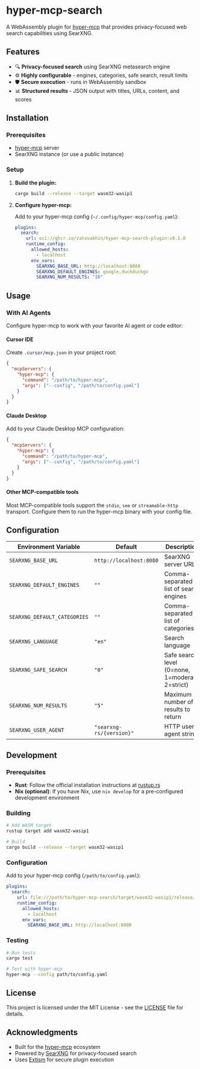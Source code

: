 # hyper-mcp-search

A WebAssembly plugin for [hyper-mcp](https://github.com/tuananh/hyper-mcp) that provides privacy-focused web search capabilities using SearXNG.

## Features

- 🔍 **Privacy-focused search** using SearXNG metasearch engine
- ⚙️ **Highly configurable** - engines, categories, safe search, result limits
- 🛡️ **Secure execution** - runs in WebAssembly sandbox
- 📊 **Structured results** - JSON output with titles, URLs, content, and scores

## Installation

### Prerequisites

- [hyper-mcp](https://github.com/tuananh/hyper-mcp) server
- SearXNG instance (or use a public instance)

### Setup

1. **Build the plugin:**
   ```bash
   cargo build --release --target wasm32-wasip1
   ```

2. **Configure hyper-mcp:**

   Add to your hyper-mcp config (`~/.config/hyper-mcp/config.yaml`):

   ```yaml
   plugins:
     search:
       url: oci://ghcr.io/zatevakhin/hyper-mcp-search-plugin:v0.1.0
       runtime_config:
         allowed_hosts:
           - localhost
         env_vars:
           SEARXNG_BASE_URL: http://localhost:8080
           SEARXNG_DEFAULT_ENGINES: google,duckduckgo
           SEARXNG_NUM_RESULTS: "10"
   ```

## Usage

### With AI Agents

Configure hyper-mcp to work with your favorite AI agent or code editor:

#### Cursor IDE
Create `.cursor/mcp.json` in your project root:
```json
{
  "mcpServers": {
    "hyper-mcp": {
      "command": "/path/to/hyper-mcp",
      "args": ["--config", "/path/to/config.yaml"]
    }
  }
}
```

#### Claude Desktop
Add to your Claude Desktop MCP configuration:
```json
{
  "mcpServers": {
    "hyper-mcp": {
      "command": "/path/to/hyper-mcp",
      "args": ["--config", "/path/to/config.yaml"]
    }
  }
}
```

#### Other MCP-compatible tools
Most MCP-compatible tools support the `stdio`, `see` or `streamable-http` transport. Configure them to run the hyper-mcp binary with your config file.

## Configuration

| Environment Variable | Default | Description |
|---------------------|---------|-------------|
| `SEARXNG_BASE_URL` | `http://localhost:8080` | SearXNG server URL |
| `SEARXNG_DEFAULT_ENGINES` | `""` | Comma-separated list of search engines |
| `SEARXNG_DEFAULT_CATEGORIES` | `""` | Comma-separated list of categories |
| `SEARXNG_LANGUAGE` | `"en"` | Search language |
| `SEARXNG_SAFE_SEARCH` | `"0"` | Safe search level (0=none, 1=moderate, 2=strict) |
| `SEARXNG_NUM_RESULTS` | `"5"` | Maximum number of results to return |
| `SEARXNG_USER_AGENT` | `"searxng-rs/{version}"` | HTTP user agent string |


## Development

### Prerequisites

- **Rust**: Follow the official installation instructions at [rustup.rs](https://rustup.rs/)
- **Nix (optional)**: If you have Nix, use `nix develop` for a pre-configured development environment

### Building

```bash
# Add WASM target
rustup target add wasm32-wasip1

# Build
cargo build --release --target wasm32-wasip1
```

### Configuration
   Add to your hyper-mcp config (`/path/to/config.yaml`):

   ```yaml
   plugins:
     search:
       url: file:///path/to/hyper-mcp-search/target/wasm32-wasip1/release/plugin.wasm"
       runtime_config:
         allowed_hosts:
           - localhost
         env_vars:
           SEARXNG_BASE_URL: http://localhost:8080
   ```

### Testing

```bash
# Run tests
cargo test

# Test with hyper-mcp
hyper-mcp --config path/to/config.yaml
```


## License

This project is licensed under the MIT License - see the [LICENSE](LICENSE) file for details.

## Acknowledgments

- Built for the [hyper-mcp](https://github.com/tuananh/hyper-mcp) ecosystem
- Powered by [SearXNG](https://searxng.org/) for privacy-focused search
- Uses [Extism](https://extism.io/) for secure plugin execution
